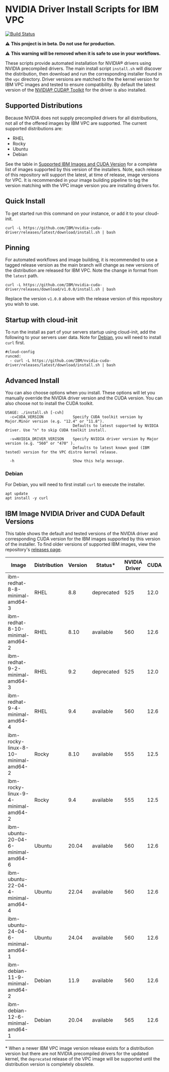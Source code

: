 # NVIDIA Driver Install Scripts for IBM VPC

[![Build Status](https://v3.travis.ibm.com/workload-eng-services/nvidia-cuda-driver.svg?token=PSs96f7r2zBFnDeNZoSk&branch=main)](https://v3.travis.ibm.com/workload-eng-services/nvidia-cuda-driver)


:warning: **This project is in beta. Do not use for production.**

:warning: **This warning will be removed when it is safe to use in your workflows.**

These scripts provide automated installation for NVIDIA&reg; drivers using NVIDIA precompiled drivers.
The main install script `install.sh` will discover the distribution, then download and run the
corresponding installer found in the `vpc` directory. Driver versions are matched to the the kernel
version for IBM VPC images and tested to ensure compatibility. By default the latest version of the
[NVIDIA&reg; CUDA&reg; Toolkit](https://developer.nvidia.com/cuda-toolkit) for the driver is also installed.

## Supported Distributions

Because NVIDIA does not supply precompiled drivers for all distributions, not all of the offered
images by IBM VPC are supported. The current supported distributions are:

- RHEL
- Rocky
- Ubuntu
- Debian

See the table in [Supported IBM Images and CUDA Version](#supported-ibm-images-and-cuda-version) for
a complete list of images supported by this version of the installers. Note, each release of this
repository will support the latest, at time of release, image versions for VPC. It is recommended in
your image building pipeline to tag the version matching with the VPC image version you are
installing drivers for.

## Quick Install

To get started run this command on your instance, or add it to your cloud-init.

```
curl -L https://github.com/IBM/nvidia-cuda-driver/releases/latest/download/install.sh | bash
```

## Pinning

For automated workflows and image building, it is recommended to use a tagged release version as the
main branch will change as new versions of the distribution are released for IBM VPC. Note the change
in format from the `latest` path.

```
curl -L https://github.com/IBM/nvidia-cuda-driver/releases/download/v1.0.0/install.sh | bash
```

Replace the version `v1.0.0` above with the release version of this repository you wish to use.

## Startup with cloud-init

To run the install as part of your servers startup using cloud-init, add the following to your
servers user data. Note for [Debian](#debian), you will need to install `curl` first.

```
#cloud-config
runcmd:
  - curl -L https://github.com/IBM/nvidia-cuda-driver/releases/latest/download/install.sh | bash
```

## Advanced Install

You can also choose options when you install. These options will let you manually override
the NVIDIA driver version and the CUDA version. You can also choose not to install the CUDA
toolkit.

```
USAGE: ./install.sh [-cvh]
  -c=CUDA_VERSION             Specify CUDA toolkit version by Major.Minor version (e.g. "12.4" or "11.8").
                              Defaults to latest supported by NVIDIA driver. Use "n" to skip CUDA toolkit install.

  -v=NVIDIA_DRIVER_VERISON    Specify NVIDIA driver version by Major version (e.g. "560" or "470" ).
                              Defaults to latest known good (IBM tested) version for the VPC distro kernel release.

  -h                          Show this help message.
```

### Debian

For Debian, you will need to first install `curl` to execute the installer.

```
apt update
apt install -y curl
```

## IBM Image NVIDIA Driver and CUDA Default Versions

This table shows the default and tested versions of the NVIDIA driver and corresponding CUDA
version for the IBM images supported by this version of the installer. To find older versions
of supported IBM images, view the repository's [releases page](./releases).

| Image | Distribution | Version | Status* |  NVIDIA Driver | CUDA |
|-|-|-|-|-|-|
| ibm-redhat-8-8-minimal-amd64-3 | RHEL | 8.8 | deprecated | 525 | 12.0 |
| ibm-redhat-8-10-minimal-amd64-2 | RHEL | 8.10 | available | 560 | 12.6 |
| ibm-redhat-9-2-minimal-amd64-3 | RHEL | 9.2 | deprecated | 525 | 12.0 |
| ibm-redhat-9-4-minimal-amd64-4 | RHEL | 9.4 | available | 560 | 12.6 |
| ibm-rocky-linux-8-10-minimal-amd64-2 | Rocky | 8.10 | available | 555 | 12.5 |
| ibm-rocky-linux-9-4-minimal-amd64-2 | Rocky | 9.4 | available | 555 | 12.5 |
| ibm-ubuntu-20-04-6-minimal-amd64-6 | Ubuntu | 20.04 | available | 560 | 12.6 |
| ibm-ubuntu-22-04-4-minimal-amd64-4 | Ubuntu | 22.04 | available | 560 | 12.6 |
| ibm-ubuntu-24-04-6-minimal-amd64-1 | Ubuntu | 24.04 | available | 560 | 12.6 |
| ibm-debian-11-9-minimal-amd64-2 | Debian | 11.9 | available | 560 | 12.6 |
| ibm-debian-12-6-minimal-amd64-1 | Debian | 20.04 | available | 565 | 12.6 |


 \* When a newer IBM VPC image version release exists for a distribution version but there are not
    NVIDIA precompiled drivers for the updated kernel, the `deprecated` release of the VPC image
    will be supported until the distribution version is completely obsolete.
